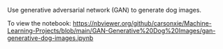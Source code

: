 Use generative adversarial network (GAN) to generate dog images.

To view the notebook: https://nbviewer.org/github/carsonxie/Machine-Learning-Projects/blob/main/GAN-Generative%20Dog%20Images/gan-generative-dog-images.ipynb
